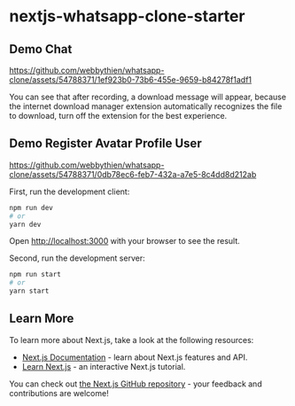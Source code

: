 # nextjs-whatsapp-clone-starter

## Demo Chat
https://github.com/webbythien/whatsapp-clone/assets/54788371/1ef923b0-73b6-455e-9659-b84278f1adf1

You can see that after recording, a download message will appear, because the internet download manager extension automatically recognizes the file to download, turn off the extension for the best experience.

## Demo Register Avatar Profile User
https://github.com/webbythien/whatsapp-clone/assets/54788371/0db78ec6-feb7-432a-a7e5-8c4dd8d212ab

First, run the development client:

```bash
npm run dev
# or
yarn dev
```

Open [http://localhost:3000](http://localhost:3000) with your browser to see the result.

Second, run the development server:

```bash
npm run start
# or
yarn start
```

## Learn More

To learn more about Next.js, take a look at the following resources:

- [Next.js Documentation](https://nextjs.org/docs) - learn about Next.js features and API.
- [Learn Next.js](https://nextjs.org/learn) - an interactive Next.js tutorial.

You can check out [the Next.js GitHub repository](https://github.com/vercel/next.js/) - your feedback and contributions are welcome!


